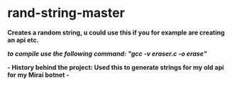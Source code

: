 # rand-string-master
**Creates a random string, u could use this if you for example are creating an api etc.**

***to compile use the following command: "gcc -v eraser.c -o erase"***

**-
History behind the project:
Used this to generate strings for my old api for my Mirai botnet
-**
